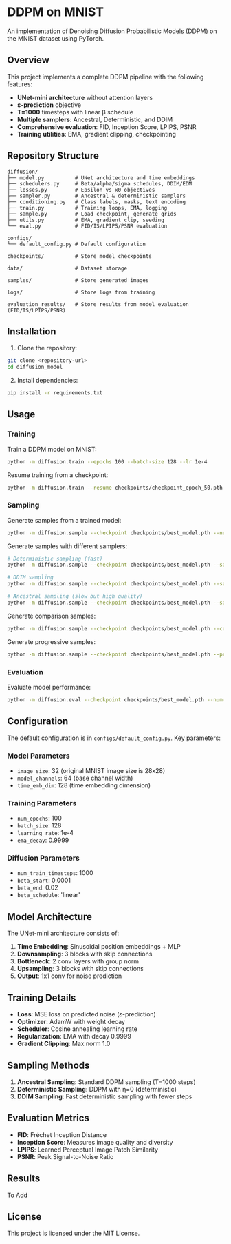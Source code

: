 # DDPM on MNIST

An implementation of Denoising Diffusion Probabilistic Models (DDPM) on the MNIST dataset using PyTorch.

## Overview

This project implements a complete DDPM pipeline with the following features:

- **UNet-mini architecture** without attention layers
- **ε-prediction** objective
- **T=1000** timesteps with linear β schedule
- **Multiple samplers**: Ancestral, Deterministic, and DDIM
- **Comprehensive evaluation**: FID, Inception Score, LPIPS, PSNR
- **Training utilities**: EMA, gradient clipping, checkpointing

## Repository Structure

```
diffusion/
├── model.py          # UNet architecture and time embeddings
├── schedulers.py     # Beta/alpha/sigma schedules, DDIM/EDM
├── losses.py         # Epsilon vs x0 objectives
├── sampler.py        # Ancestral & deterministic samplers
├── conditioning.py   # Class labels, masks, text encoding
├── train.py          # Training loops, EMA, logging
├── sample.py         # Load checkpoint, generate grids
├── utils.py          # EMA, gradient clip, seeding
└── eval.py           # FID/IS/LPIPS/PSNR evaluation

configs/
└── default_config.py # Default configuration

checkpoints/          # Store model checkpoints

data/                 # Dataset storage

samples/              # Store generated images

logs/                 # Store logs from training

evaluation_results/   # Store results from model evaluation (FID/IS/LPIPS/PSNR)
```

## Installation

1. Clone the repository:
```bash
git clone <repository-url>
cd diffusion_model
```

2. Install dependencies:
```bash
pip install -r requirements.txt
```

## Usage

### Training

Train a DDPM model on MNIST:

```bash
python -m diffusion.train --epochs 100 --batch-size 128 --lr 1e-4
```

Resume training from a checkpoint:

```bash
python -m diffusion.train --resume checkpoints/checkpoint_epoch_50.pth --epochs 100 --batch-size 128 --lr 1e-4
```

### Sampling

Generate samples from a trained model:

```bash
python -m diffusion.sample --checkpoint checkpoints/best_model.pth --num-samples 16
```

Generate samples with different samplers:

```bash
# Deterministic sampling (fast)
python -m diffusion.sample --checkpoint checkpoints/best_model.pth --sampler deterministic --steps 1000

# DDIM sampling
python -m diffusion.sample --checkpoint checkpoints/best_model.pth --sampler ddim --steps 50 --eta 0.0

# Ancestral sampling (slow but high quality)
python -m diffusion.sample --checkpoint checkpoints/best_model.pth --sampler ancestral --steps 1000
```

Generate comparison samples:

```bash
python -m diffusion.sample --checkpoint checkpoints/best_model.pth --comparison
```

Generate progressive samples:

```bash
python -m diffusion.sample --checkpoint checkpoints/best_model.pth --progressive
```

### Evaluation

Evaluate model performance:

```bash
python -m diffusion.eval --checkpoint checkpoints/best_model.pth --num-samples 1000
```

## Configuration

The default configuration is in `configs/default_config.py`. Key parameters:

### Model Parameters
- `image_size`: 32 (original MNIST image size is 28x28)
- `model_channels`: 64 (base channel width)
- `time_emb_dim`: 128 (time embedding dimension)

### Training Parameters
- `num_epochs`: 100
- `batch_size`: 128
- `learning_rate`: 1e-4
- `ema_decay`: 0.9999

### Diffusion Parameters
- `num_train_timesteps`: 1000
- `beta_start`: 0.0001
- `beta_end`: 0.02
- `beta_schedule`: 'linear'

## Model Architecture

The UNet-mini architecture consists of:

1. **Time Embedding**: Sinusoidal position embeddings + MLP
2. **Downsampling**: 3 blocks with skip connections
3. **Bottleneck**: 2 conv layers with group norm
4. **Upsampling**: 3 blocks with skip connections
5. **Output**: 1x1 conv for noise prediction

## Training Details

- **Loss**: MSE loss on predicted noise (ε-prediction)
- **Optimizer**: AdamW with weight decay
- **Scheduler**: Cosine annealing learning rate
- **Regularization**: EMA with decay 0.9999
- **Gradient Clipping**: Max norm 1.0

## Sampling Methods

1. **Ancestral Sampling**: Standard DDPM sampling (T=1000 steps)
2. **Deterministic Sampling**: DDPM with η=0 (deterministic)
3. **DDIM Sampling**: Fast deterministic sampling with fewer steps

## Evaluation Metrics

- **FID**: Fréchet Inception Distance
- **Inception Score**: Measures image quality and diversity
- **LPIPS**: Learned Perceptual Image Patch Similarity
- **PSNR**: Peak Signal-to-Noise Ratio

## Results

To Add

## License

This project is licensed under the MIT License.